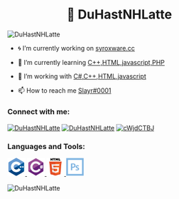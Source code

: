 <h1 align="center">🦖 DuHastNHLatte
</h1>
<p align="left"> <img src="https://komarev.com/ghpvc/?username=DuHastNHLatte
&label=Profile%20views&color=0e75b6&style=flat" alt="DuHastNHLatte" /> </p>

- 🌀 I’m currently working on [syroxware.cc](https://syroxware.cc/)

- 🌱 I’m currently learning [C++,HTML,javascript,PHP](https://visualstudio.microsoft.com/de/)

- 🤝 I’m working with [C#,C++,HTML,javascript](https://visualstudio.microsoft.com/de/)

- 📫 How to reach me [Slayr#0001](https://discord.com/login)

<h3 align="left">Connect with me:</h3>
<p align="left">
<a href="https://twitter.com/S1ayrrr" target="blank"><img align="center" src="https://raw.githubusercontent.com/rahuldkjain/github-profile-readme-generator/master/src/images/icons/Social/twitter.svg" alt="DuHastNHLatte" height="30" width="40" /></a>
<a href="https://www.youtube.com/channel/UCHqA0WEidpWItz8FAwz9Xug" target="blank"><img align="center" src="https://raw.githubusercontent.com/rahuldkjain/github-profile-readme-generator/master/src/images/icons/Social/youtube.svg" alt="DuHastNHLatte" height="30" width="40" /></a>
<a href="https://discord.gg/cWjdCTBJ" target="blank"><img align="center" src="https://raw.githubusercontent.com/rahuldkjain/github-profile-readme-generator/master/src/images/icons/Social/discord.svg" alt="cWjdCTBJ" height="30" width="40" /></a>
</p>

<h3 align="left">Languages and Tools:</h3>
<p align="left"> <a href="https://www.w3schools.com/cpp/" target="_blank" rel="noreferrer"> <img src="https://raw.githubusercontent.com/devicons/devicon/master/icons/cplusplus/cplusplus-original.svg" alt="cplusplus" width="40" height="40"/> </a> <a href="https://www.w3schools.com/cs/" target="_blank" rel="noreferrer"> <img src="https://raw.githubusercontent.com/devicons/devicon/master/icons/csharp/csharp-original.svg" alt="csharp" width="40" height="40"/> </a> <a href="https://www.w3.org/html/" target="_blank" rel="noreferrer"> <img src="https://raw.githubusercontent.com/devicons/devicon/master/icons/html5/html5-original-wordmark.svg" alt="html5" width="40" height="40"/> </a> <a href="https://www.photoshop.com/en" target="_blank" rel="noreferrer"> <img src="https://raw.githubusercontent.com/devicons/devicon/master/icons/photoshop/photoshop-line.svg" alt="photoshop" width="40" height="40"/> </a> </p>

<p><img align="center" src="https://github-readme-stats.vercel.app/api/top-langs?username=DuHastNHLatte
&show_icons=true&locale=en&layout=compact" alt="DuHastNHLatte" /></p>

